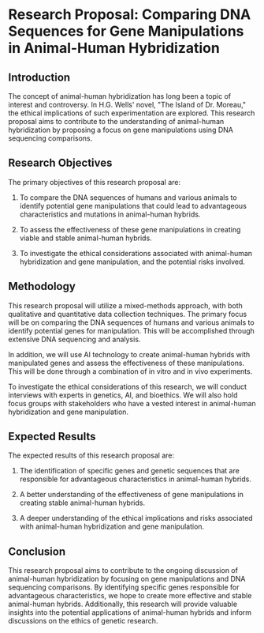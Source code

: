 # Research Proposal: Comparing DNA Sequences for Gene Manipulations in Animal-Human Hybridization

## Introduction

The concept of animal-human hybridization has long been a topic of interest and controversy. In H.G. Wells' novel, "The Island of Dr. Moreau," the ethical implications of such experimentation are explored. This research proposal aims to contribute to the understanding of animal-human hybridization by proposing a focus on gene manipulations using DNA sequencing comparisons.

## Research Objectives

The primary objectives of this research proposal are:

1. To compare the DNA sequences of humans and various animals to identify potential gene manipulations that could lead to advantageous characteristics and mutations in animal-human hybrids.

2. To assess the effectiveness of these gene manipulations in creating viable and stable animal-human hybrids.

3. To investigate the ethical considerations associated with animal-human hybridization and gene manipulation, and the potential risks involved.

## Methodology

This research proposal will utilize a mixed-methods approach, with both qualitative and quantitative data collection techniques. The primary focus will be on comparing the DNA sequences of humans and various animals to identify potential genes for manipulation. This will be accomplished through extensive DNA sequencing and analysis. 

In addition, we will use AI technology to create animal-human hybrids with manipulated genes and assess the effectiveness of these manipulations. This will be done through a combination of in vitro and in vivo experiments.

To investigate the ethical considerations of this research, we will conduct interviews with experts in genetics, AI, and bioethics. We will also hold focus groups with stakeholders who have a vested interest in animal-human hybridization and gene manipulation.

## Expected Results

The expected results of this research proposal are:

1. The identification of specific genes and genetic sequences that are responsible for advantageous characteristics in animal-human hybrids.

2. A better understanding of the effectiveness of gene manipulations in creating stable animal-human hybrids.

3. A deeper understanding of the ethical implications and risks associated with animal-human hybridization and gene manipulation.

## Conclusion

This research proposal aims to contribute to the ongoing discussion of animal-human hybridization by focusing on gene manipulations and DNA sequencing comparisons. By identifying specific genes responsible for advantageous characteristics, we hope to create more effective and stable animal-human hybrids. Additionally, this research will provide valuable insights into the potential applications of animal-human hybrids and inform discussions on the ethics of genetic research.
